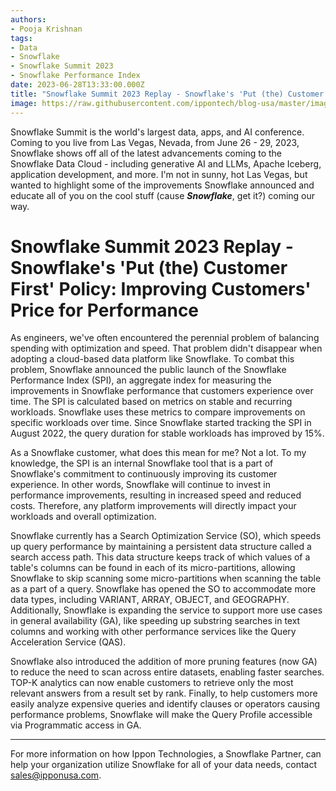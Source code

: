 ```yaml
---
authors:
- Pooja Krishnan
tags:
- Data
- Snowflake
- Snowflake Summit 2023
- Snowflake Performance Index
date: 2023-06-28T13:33:00.000Z
title: "Snowflake Summit 2023 Replay - Snowflake's 'Put (the) Customer First' Policy: Improving Customers' Price for Performance"
image: https://raw.githubusercontent.com/ippontech/blog-usa/master/images/2023/06/snowflake_summit_2023_snowflakes_put_the_customer_first_policy.png
---
```


Snowflake Summit is the world's largest data, apps, and AI conference. Coming to you live from Las Vegas, Nevada, from June 26 - 29, 2023, Snowflake shows off all of the latest advancements coming to the Snowflake Data Cloud - including generative AI and LLMs, Apache Iceberg, application development, and more. I'm not in sunny, hot Las Vegas, but wanted to highlight some of the improvements Snowflake announced and educate all of you on the cool stuff (cause ***Snowflake***, get it?) coming our way.

# Snowflake Summit 2023 Replay - Snowflake's 'Put (the) Customer First' Policy: Improving Customers' Price for Performance
As engineers, we've often encountered the perennial problem of balancing spending with optimization and speed. That problem didn't disappear when adopting a cloud-based data platform like Snowflake. To combat this problem, Snowflake announced the public launch of the Snowflake Performance Index (SPI), an aggregate index for measuring the improvements in Snowflake performance that customers experience over time. The SPI is calculated based on metrics on stable and recurring workloads. Snowflake uses these metrics to compare improvements on specific workloads over time. Since Snowflake started tracking the SPI in August 2022, the query duration for stable workloads has improved by 15%.

As a Snowflake customer, what does this mean for me? Not a lot. To my knowledge, the SPI is an internal Snowflake tool that is a part of Snowflake's commitment to continuously improving its customer experience. In other words, Snowflake will continue to invest in performance improvements, resulting in increased speed and reduced costs. Therefore, any platform improvements will directly impact your workloads and overall optimization.

Snowflake currently has a Search Optimization Service (SO), which speeds up query performance by maintaining a persistent data structure called a search access path. This data structure keeps track of which values of a table's columns can be found in each of its micro-partitions, allowing Snowflake to skip scanning some micro-partitions when scanning the table as a part of a query. Snowflake has opened the SO to accommodate more data types, including VARIANT, ARRAY, OBJECT, and GEOGRAPHY. Additionally, Snowflake is expanding the service to support more use cases in general availability (GA), like speeding up substring searches in text columns and working with other performance services like the Query Acceleration Service (QAS).

Snowflake also introduced the addition of more pruning features (now GA) to reduce the need to scan across entire datasets, enabling faster searches. TOP-K analytics can now enable customers to retrieve only the most relevant answers from a result set by rank. Finally, to help customers more easily analyze expensive queries and identify clauses or operators causing performance problems, Snowflake will make the Query Profile accessible via Programmatic access in GA.

----
For more information on how Ippon Technologies, a Snowflake Partner, can help your organization utilize Snowflake for all of your data needs, contact sales@ipponusa.com.
